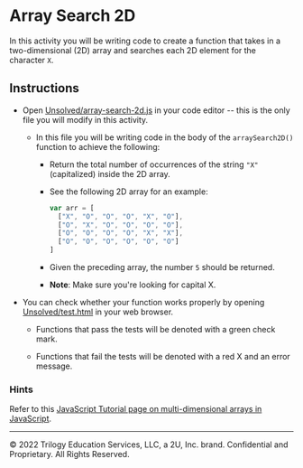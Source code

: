 # Array Search 2D

In this activity you will be writing code to create a function that takes in a two-dimensional (2D) array and searches each 2D element for the character `X`.

## Instructions

* Open [Unsolved/array-search-2d.js](Unsolved/array-search-2d.js) in your code editor -- this is the only file you will modify in this activity.

  * In this file you will be writing code in the body of the `arraySearch2D()` function to achieve the following:

    * Return the total number of occurrences of the string `"X"` (capitalized) inside the 2D array.

    * See the following 2D array for an example:

      ```js
      var arr = [
        ["X", "O", "O", "O", "X", "O"],
        ["O", "X", "O", "O", "O", "O"],
        ["O", "O", "O", "O", "X", "X"],
        ["O", "O", "O", "O", "O", "O"]
      ]
      ```

    * Given the preceding array, the number `5` should be returned.

    * **Note**: Make sure you're looking for capital X.

* You can check whether your function works properly by opening [Unsolved/test.html](Unsolved/test.html) in your web browser.

  * Functions that pass the tests will be denoted with a green check mark.

  * Functions that fail the tests will be denoted with a red X and an error message.

### Hints

Refer to this [JavaScript Tutorial page on multi-dimensional arrays in JavaScript](http://www.javascripttutorial.net/javascript-multidimensional-array/).

---
© 2022 Trilogy Education Services, LLC, a 2U, Inc. brand. Confidential and Proprietary. All Rights Reserved.
